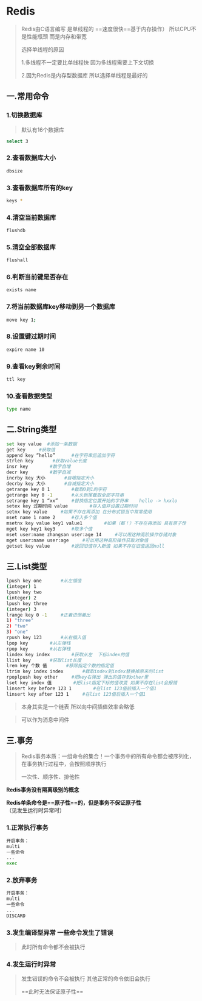 # Redis

> Redis由C语言编写 是单线程的 ==速度很快==基于内存操作） 所以CPU不是性能瓶颈	而是内存和带宽
>
> 选择单线程的原因  
>
> 1.多线程不一定要比单线程快  因为多线程需要上下文切换
>
> 2.因为Redis是内存型数据库 所以选择单线程是最好的

## 一.常用命令

### 1.切换数据库

> 默认有16个数据库

```bash
select 3
```

### 2.查看数据库大小

```bash
dbsize
```

### 3.查看数据库所有的key

```bash
keys *
```

### 4.清空当前数据库

```bash
flushdb
```

### 5.清空全部数据库

```bash
flushall
```

### 6.判断当前键是否存在

```bash
exists name
```

### 7.将当前数据库key移动到另一个数据库

```bash
move key 1;
```

### 8.设置键过期时间

```bash
expire name 10
```

### 9.查看key剩余时间

```bash
ttl key
```

### 10.查看数据类型

```bash
type name
```

## 二.String类型

```bash
set key value  #添加一条数据
get key		#获取值
append key “hello”		#在字符串后追加字符
strlen key		 #获取value长度
insr key 		#数字自增
decr key		#数字自减
incrby key 大小		#自增指定大小
decrby key 大小		#自减指定大小
getrange key 0 1		#截取0到1的字符
getrange key 0 -1		#从头到尾截取全部字符串
setrange key 1 “xx”		#替换指定位置开始的字符串    hello -> hxxlo
setex key 过期时间 value		#存入值并设置过期时间
setnx key value		#如果不存在再添加 在分布式锁当中常常使用
mset name 1 name 2		#存入多个值
msetnx key value key1 value1		#如果（都！）不存在再添加 具有原子性
mget key key1 key3		#取多个值
mset user:name zhangsan user:age 14		#可以用这种高阶操作存储对象
mget user:name user:age		#可以用这种高阶操作获取对象值
getset key value		#返回旧值存入新值 如果不存在旧值返回null
```

## 三.List类型

```bash
lpush key one		#从左插值
(integer) 1
lpush key two
(integer) 2
lpush key three
(integer) 3
lrange key 0 -1		#正着进倒着出
1) "three"
2) "two"
3) "one" 		
rpush key 123		#从右插入值
lpop key		#从左弹栈
rpop key		#从右弹栈
lindex key index		#获取从左  下标index的值
llist key		#获取list长度
lrem key 个数 值		#移除指定个数的指定值
ltrim key index index		#截取index到index替换掉原来的list
rpoplpush key other		#把key右弹出 弹出的值存到other里
lset key index 值		#把list指定下标的值改变 如果不存在list会报错
linsert key before 123 1		#在list 123值前插入一个值1
linsert key after 123 1		#在list 123值后插入一个值1
```

> 本身其实是一个链表 所以向中间插值效率会略低

> 可以作为消息中间件

## 三.事务

> Redis事务本质：一组命令的集合！一个事务中的所有命令都会被序列化，在事务执行过程中，会按照顺序执行
>
> 一次性、顺序性、排他性

**Redis事务没有隔离级别的概念**

**Redis单条命令是==原子性==的，但是事务不保证原子性**（见发生运行时异常时）

### 1.正常执行事务

```bash
开启事务：
multi
一些命令
...
exec
```

### 2.放弃事务

```bash
开启事务：
multi
一些命令
...
DISCARD
```

### 3.发生编译型异常  一些命令发生了错误

> 此时所有命令都不会被执行

### 4.发生运行时异常

> 发生错误的命令不会被执行 其他正常的命令依旧会执行
>
> ==此时无法保证原子性==

